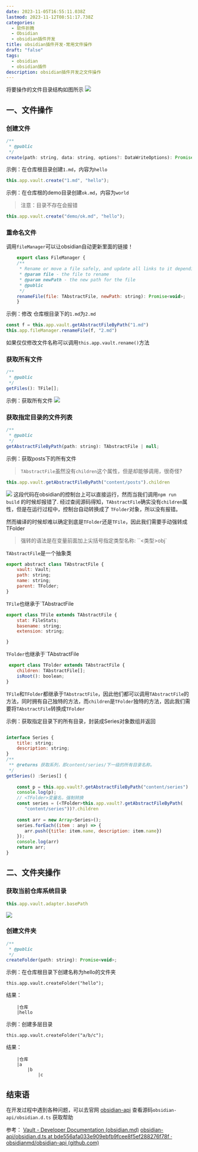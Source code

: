 ```yaml
---
date: 2023-11-05T16:55:11.038Z
lastmod: 2023-11-12T08:51:17.738Z
categories:
  - 软件折腾
  - Obsidian
  - obsidian插件开发
title: obsidian插件开发-常用文件操作
draft: "false"
tags:
  - obsidian
  - obsidian插件
description: obsidian插件开发之文件操作
---
```


将要操作的文件目录结构如图所示
![](Pasted%20image%2020231106010926.png)

## 一、文件操作
### 创建文件
```js
/**
 * @public
 */
create(path: string, data: string, options?: DataWriteOptions): Promise<TFile>;
```
示例：在仓库根目录创建`1.md`，内容为`hello`
```js
this.app.vault.create("1.md", "hello");
```
示例：在仓库根的demo目录创建`ok.md`，内容为`world`
> 注意：目录不存在会报错
```js
this.app.vault.create("demo/ok.md", "hello");
```

### 重命名文件

调用`fileManager`可以让obsidian自动更新里面的链接！

```js
    export class FileManager {
    /**
     * Rename or move a file safely, and update all links to it depending on the user's preferences.
     * @param file - the file to rename
     * @param newPath - the new path for the file
     * @public
     */
    renameFile(file: TAbstractFile, newPath: string): Promise<void>;
    }
```
示例：修改 仓库根目录下的`1.md`为`2.md`
```js
const f = this.app.vault.getAbstractFileByPath("1.md")
this.app.fileManager.renameFile(f, "2.md")
```

如果仅仅修改文件名称可以调用`this.app.vault.rename()`方法
### 获取所有文件
```js
/**
 * @public
 */
getFiles(): TFile[];
```
示例：获取所有文件
![](Pasted%20image%2020231106011657.png)

### 获取指定目录的文件列表
```js
/**
 * @public
 */
getAbstractFileByPath(path: string): TAbstractFile | null;
```

示例：获取posts下的所有文件
>	`TAbstractFile`虽然没有`children`这个属性，但是却能够调用，很奇怪?

```js
this.app.vault.getAbstractFileByPath("content/posts").children
```
![](Pasted%20image%2020231106011354.png)
这段代码在obsidian的控制台上可以直接运行，然而当我们调用`npm run build` 的时候却报错了.
经过查阅源码得知，`TAbstractFile`确实没有`children`属性，但是在运行过程中，控制台自动转换成了 `TFolder`对象，所以没有报错。

然而编译的时候却难以确定到底是`TFolder`还是`TFile`，因此我们需要手动强转成TFolder
> 强转的语法是在变量前面加上尖括号指定类型名称:  ``<类型>obj`

 `TAbstractFile`是一个抽象类
```js
export abstract class TAbstractFile {
    vault: Vault;
    path: string;
    name: string;
    parent: TFolder;
}

```

`TFile`也继承于`TAbstractFile
```js
export class TFile extends TAbstractFile {
    stat: FileStats;
    basename: string;
    extension: string;

}
```
`TFolder`也继承于`TAbstractFile
```js
 export class TFolder extends TAbstractFile {  
	children: TAbstractFile[];   
	isRoot(): boolean;  
}
```

`TFile`和`TFolder`都继承于`TAbstractFile`，因此他们都可以调用`TAbstractFile`的方法，同时拥有自己独特的方法，而`children`是`TFolder`独特的方法，因此我们需要将`TAbstractFile`转换成`TFolder`

示例：获取指定目录下的所有目录，封装成Series对象数组并返回
```js

interface Series {  
    title: string;  
    description: string;  
}
/**  
 ** @returns 获取系列，即content/series/下一级的所有目录名称。  
 */  
getSeries() :Series[] { 
  
    const p = this.app.vault?.getAbstractFileByPath("content/series")  
    console.log(p);  
    // <TFolder>变量名，强制转换
    const series = (<TFolder>this.app.vault?.getAbstractFileByPath(  
       "content/series"))?.children  
  
    const arr = new Array<Series>();  
    series.forEach((item : any) => {  
       arr.push({title: item.name, description: item.name})  
    });  
    console.log(arr)  
    return arr;  
}
```


## 二、文件夹操作

### 获取当前仓库系统目录
```js
this.app.vault.adapter.basePath
```
![](Pasted%20image%2020231106011106.png)

### 创建文件夹

```js
/**
 * @public
 */
createFolder(path: string): Promise<void>;
```

示例：在仓库根目录下创建名称为hello的文件夹
```
this.app.vault.createFolder("hello");
```
结果：


		|仓库
		|hello


示例：创建多层目录
```
this.app.vault.createFolder("a/b/c");
```

结果：

		|仓库
		|a
			|b
				|c



## 结束语

在开发过程中遇到各种问题，可以去官网 [obsidian-api](https://github.com/obsidianmd/obsidian-api/tree/bde556afa033e909ebfb9fcee8f5ef288276f78f) 查看源码`obsidian-api/obsidian.d.ts` 获取帮助



参考：
[Vault - Developer Documentation (obsidian.md)](https://docs.obsidian.md/Plugins/Vault)
[obsidian-api/obsidian.d.ts at bde556afa033e909ebfb9fcee8f5ef288276f78f · obsidianmd/obsidian-api (github.com)](https://github.com/obsidianmd/obsidian-api/blob/bde556afa033e909ebfb9fcee8f5ef288276f78f/obsidian.d.ts#L2735)
